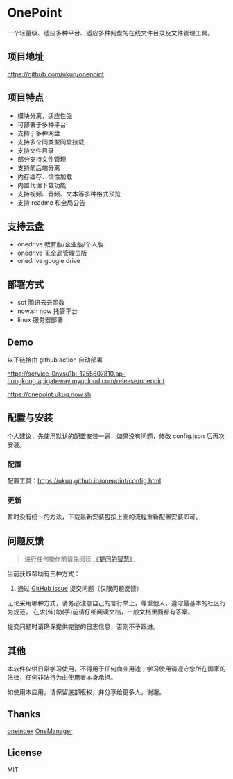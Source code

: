 # OnePoint

一个轻量级、适应多种平台、适应多种网盘的在线文件目录及文件管理工具。

## 项目地址

https://github.com/ukuq/onepoint

## 项目特点

- 模块分离，适应性强
- 可部署于多种平台
- 支持于多种网盘
- 支持多个同类型网盘挂载
- 支持文件目录
- 部分支持文件管理
- 支持前后端分离
- 内存缓存、惰性加载
- 内置代理下载功能
- 支持视频、音频、文本等多种格式预览
- 支持 readme 和全局公告

## 支持云盘

- onedrive 教育版/企业版/个人版
- onedrive 无全局管理员版
- onedrive google drive

## 部署方式

- scf 腾讯云云函数
- now.sh now 托管平台
- linux 服务器部署

## Demo

以下链接由 github action 自动部署

https://service-0nvsu1bi-1255607810.ap-hongkong.apigateway.myqcloud.com/release/onepoint

https://onepoint.ukuq.now.sh

## 配置与安装

个人建议，先使用默认的配置安装一遍，如果没有问题，修改 config.json 后再次安装。

### 配置

配置工具：https://ukuq.github.io/onepoint/config.html

### 更新

暂时没有统一的方法，下载最新安装包按上面的流程重新配置安装即可。


## 问题反馈

> 进行任何操作前请先阅读 [《提问的智慧》](https://github.com/ruby-china/How-To-Ask-Questions-The-Smart-Way/blob/master/README-zh_CN.md)

当前获取帮助有三种方式：

1. 通过 [GitHub issue](https://github.com/ukuq/onepoint/issues) 提交问题（仅限问题反馈）

无论采用哪种方式，请务必注意自己的言行举止，尊重他人，遵守最基本的社区行为规范。 在求(伸)助(手)前请仔细阅读文档，一般文档里面都有答案。

提交问题时请确保提供完整的日志信息，否则不予跟进。

## 其他

本软件仅供日常学习使用，不得用于任何商业用途；学习使用请遵守您所在国家的法律，任何非法行为由使用者本身承担。

如使用本应用，请保留底部版权，并分享给更多人，谢谢。

## Thanks

[oneindex](https://github.com/donwa/oneindex)
[OneManager](https://github.com/qkqpttgf/OneManager-php)

## License

MIT
